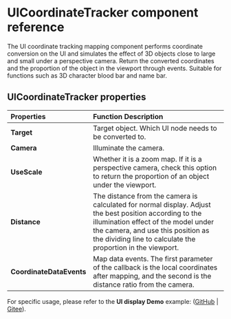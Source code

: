 # UICoordinateTracker component reference

The UI coordinate tracking mapping component performs coordinate conversion on the UI and simulates the effect of 3D objects close to large and small under a perspective camera. Return the converted coordinates and the proportion of the object in the viewport through events. Suitable for functions such as 3D character blood bar and name bar.

## UICoordinateTracker properties

| **Properties** | **Function Description** |
| :-------------- | :---------- |
| **Target** | Target object. Which UI node needs to be converted to. |
| **Camera** | Illuminate the camera. |
| **UseScale** | Whether it is a zoom map. If it is a perspective camera, check this option to return the proportion of an object under the viewport. |
| **Distance** | The distance from the camera is calculated for normal display. Adjust the best position according to the illumination effect of the model under the camera, and use this position as the dividing line to calculate the proportion in the viewport. |
| **CoordinateDataEvents** | Map data events. The first parameter of the callback is the local coordinates after mapping, and the second is the distance ratio from the camera. |

For specific usage, please refer to the **UI display Demo** example: ([GitHub](https://github.com/cocos-creator/demo-ui/) | [Gitee](https://gitee.com/mirrors_cocos-creator/demo-ui/)).
